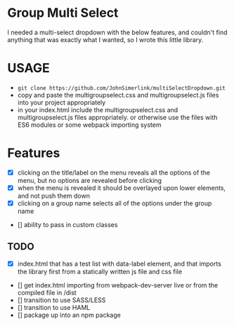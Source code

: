 # Group Multi Select

I needed a multi-select dropdown with the below features, and couldn't find anything that was exactly what I wanted, so I wrote this little library.

# USAGE
- `git clone https://github.com/JohnSimerlink/multiSelectDropdown.git`
- copy and paste the multigroupselect.css and multigroupselect.js files into your project appropriately
- in your index.html include the multigroupselect.css and multigroupselect.js files appropriately. or otherwise use the files with ES6 modules or some webpack importing system

# Features
- [x] clicking on the title/label on the menu reveals all the options of the menu, but no options are revealed before clicking
- [x] when the menu is revealed it should be overlayed upon lower elements, and not push them down
- [x] clicking on a group name selects all of the options under the group name
- [] ability to pass in custom classes

## TODO
- [x] index.html that has a test list with data-label element, and that imports the library first from a statically written js file and css file
- [] get index.html importing from webpack-dev-server live or from the compiled file in /dist
- [] transition to use SASS/LESS
- [] transition to use HAML
- [] package up into an npm package